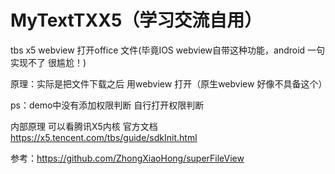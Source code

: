 # MyTextTXX5（学习交流自用）
tbs x5 webview 打开office 文件(毕竟IOS webview自带这种功能，android 一句实现不了 很尴尬！)

原理：实际是把文件下载之后 用webview 打开（原生webview 好像不具备这个）

ps：demo中没有添加权限判断 自行打开权限判断

内部原理 可以看腾讯X5内核 官方文档 https://x5.tencent.com/tbs/guide/sdkInit.html

参考：https://github.com/ZhongXiaoHong/superFileView
                                                                                 
